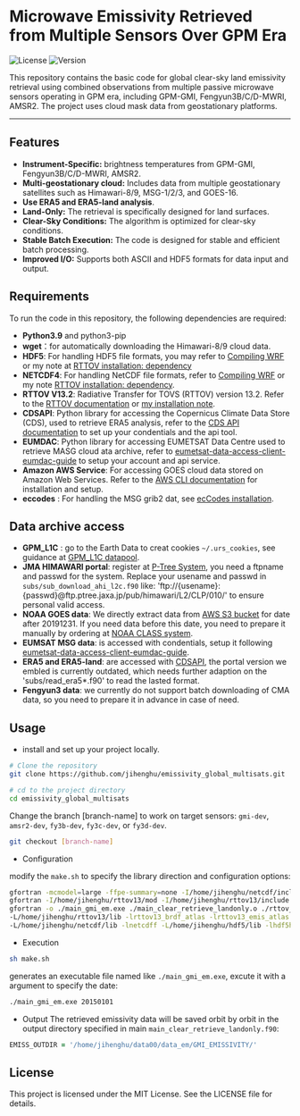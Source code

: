 # Microwave Emissivity Retrieved from Multiple Sensors Over GPM Era 

![License](https://img.shields.io/badge/license-MIT-blue.svg) <!-- Replace with your project's license -->
![Version](https://img.shields.io/badge/version-1.0-green.svg) <!-- Replace with your project's version -->

This repository contains the basic code for global clear-sky land emissivity retrieval using combined observations from multiple passive microwave sensors operating in GPM era, including GPM-GMI, Fengyun3B/C/D-MWRI, AMSR2. The project uses cloud mask data from geostationary platforms.

---

## Features
- **Instrument-Specific:** brightness temperatures from GPM-GMI, Fengyun3B/C/D-MWRI, AMSR2.
- **Multi-geostationary cloud:** Includes data from multiple geostationary satellites such as Himawari-8/9, MSG-1/2/3, and GOES-16.
- **Use ERA5 and ERA5-land analysis**.
- **Land-Only:** The retrieval is specifically designed for land surfaces.
- **Clear-Sky Conditions:** The algorithm is optimized for clear-sky conditions.
- **Stable Batch Execution:** The code is designed for stable and efficient batch processing.
- **Improved I/O:** Supports both ASCII and HDF5 formats for data input and output.
  
## Requirements
To run the code in this repository, the following dependencies are required:

- **Python3.9** and python3-pip
- **wget**：for automatically downloading the Himawari-8/9 cloud data.
- **HDF5**: For handling HDF5 file formats, you may refer to [Compiling WRF](https://www2.mmm.ucar.edu/wrf/OnLineTutorial/compilation_tutorial.php)  or my note at [RTTOV installation: dependency](https://jihenghu.github.io/research/rttov/rttov132-installlibs/)
- **NETCDF4**: For handling NetCDF file formats, refer to [Compiling WRF](https://www2.mmm.ucar.edu/wrf/OnLineTutorial/compilation_tutorial.php) or my note [RTTOV installation: dependency](https://jihenghu.github.io/research/rttov/rttov132-installlibs/).
- **RTTOV V13.2**: Radiative Transfer for TOVS (RTTOV) version 13.2. Refer to the [RTTOV documentation](https://nwp-saf.eumetsat.int/site/software/rttov/rttov-v13/) or [my installation note](https://jihenghu.github.io/research/rttov/rttov132-install/).
- **CDSAPI**: Python library for accessing the Copernicus Climate Data Store (CDS), used to retrieve ERA5 analysis, refer to the [CDS API documentation](https://cds.climate.copernicus.eu/how-to-api) to set up your condentials and the api tool.
- **EUMDAC**: Python library for accessing EUMETSAT Data Centre used to retrieve MASG cloud ata archive, refer to [eumetsat-data-access-client-eumdac-guide](https://user.eumetsat.int/resources/user-guides/eumetsat-data-access-client-eumdac-guide) to setup your account and api service.
- **Amazon AWS Service**: For accessing GOES cloud data stored on Amazon Web Services. Refer to the [AWS CLI documentation](https://docs.aws.amazon.com/cli/latest/userguide/getting-started-install.html) for installation and setup.
- **eccodes** : For handling the MSG grib2 dat, see [ecCodes installation](https://confluence.ecmwf.int/display/ECC/ecCodes+installation).

## Data archive access
- **GPM_L1C** : go to the Earth Data to creat cookies `~/.urs_cookies`, see guidance at [GPM_L1C datapool](https://gpm1.gesdisc.eosdis.nasa.gov/data/GPM_L1C/).
- **JMA HIMAWARI portal**: register at [P-Tree System](https://www.eorc.jaxa.jp/ptree/registration_top.html), you need a ftpname and passwd for the system. Replace your usename and passwd in `subs/sub_download_ahi_l2c.f90` like: 'ftp://{usename}:{passwd}@ftp.ptree.jaxa.jp/pub/himawari/L2/CLP/010/' to ensure personal valid access.
- **NOAA GOES data**: We directly extract data from [AWS S3 bucket](https://noaa-goes16.s3.amazonaws.com/index.html) for date after 20191231. If you need data before this date, you need to prepare it manually by ordering at [NOAA CLASS system](https://www.aev.class.noaa.gov/saa/products/welcome).
- **EUMSAT MSG data**: is accessed with condentials, setup it following [eumetsat-data-access-client-eumdac-guide](https://user.eumetsat.int/resources/user-guides/eumetsat-data-access-client-eumdac-guide).
- **ERA5 and ERA5-land**:  are accessed with [CDSAPI](https://cds.climate.copernicus.eu/how-to-api), the portal version we embled is currently outdated, which needs further adaption on the 'subs/read_era5*.f90' to read the lasted format.
- **Fengyun3 data**: we currently do not support batch downloading of CMA data, so you need to prepare it in advance in case of need.

## Usage
- install and set up your project locally.

```bash
# Clone the repository
git clone https://github.com/jihenghu/emissivity_global_multisats.git

# cd to the project directory
cd emissivity_global_multisats
```

Change the branch [branch-name] to work on target sensors: `gmi-dev`, `amsr2-dev`, `fy3b-dev`, `fy3c-dev`, or `fy3d-dev`.

```bash
git checkout [branch-name]
```

- Configuration

modify the `make.sh` to specify the library direction and configuration options:

```sh make.sh
gfortran -mcmodel=large -ffpe-summary=none -I/home/jihenghu/netcdf/include -I/home/jihenghu/hdf5/include -I/home/jihenghu/eccodes/include -L/home/jihenghu/netcdf/lib -lnetcdff -lnetcdf  -L/home/jihenghu/hdf5/lib -lhdf5_fortran -L/home/jihenghu/eccodes/lib64 -leccodes_f90 -leccodes  -c main_clear_retrieve_landonly.f90 -o ./main_clear_retrieve_landonly.o
gfortran -I/home/jihenghu/rttov13/mod -I/home/jihenghu/rttov13/include -fPIC -O3 -fopenmp -ffree-line-length-none  -c rttov_retrieve_gmi_emiss_clearsky.f90 -o ./rttov_retrieve_gmi_emiss_clearsky.o
gfortran -o ./main_gmi_em.exe ./main_clear_retrieve_landonly.o ./rttov_retrieve_gmi_emiss_clearsky.o \
-L/home/jihenghu/rttov13/lib -lrttov13_brdf_atlas -lrttov13_emis_atlas -lrttov13_mw_scatt -lrttov13_other -lrttov13_coef_io -lrttov13_hdf -lrttov13_parallel -lrttov13_main  \
-L/home/jihenghu/netcdf/lib -lnetcdff -L/home/jihenghu/hdf5/lib -lhdf5hl_fortran -lhdf5_hl -lhdf5_fortran -lhdf5 -lz -fopenmp -L/home/jihenghu/eccodes/lib64 -leccodes_f90 -leccodes
```
- Execution
```bash
sh make.sh
```
generates an executable file named like `./main_gmi_em.exe`, excute it with a argument to specify the date:

```bash
./main_gmi_em.exe 20150101
```

- Output
The retrieved emissivity data will be saved orbit by orbit in the output directory specified in main `main_clear_retrieve_landonly.f90`:
```f90 main_clear_retrieve_landonly.f90
EMISS_OUTDIR = '/home/jihenghu/data00/data_em/GMI_EMISSIVITY/'
```

## License
This project is licensed under the MIT License. See the LICENSE file for details.
